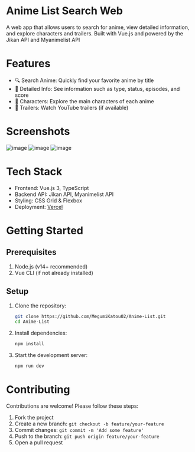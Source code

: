 # Anime List Search Web
A web app that allows users to search for anime, view detailed information, and explore characters and trailers. Built with Vue.js and powered by the Jikan API and Myanimelist API
# Features
- 🔍 Search Anime: Quickly find your favorite anime by title
- 📝 Detailed Info: See information such as type, status, episodes, and score
- 🌟 Characters: Explore the main characters of each anime
- 🎥 Trailers: Watch YouTube trailers (if available)
# Screenshots
![image](https://github.com/user-attachments/assets/8387c963-0ba7-4e1b-9a12-255c9da9405e)
![image](https://github.com/user-attachments/assets/0556922a-d31f-4c97-8853-b7166197a18f)
![image](https://github.com/user-attachments/assets/62d442e8-77e9-4b4b-b285-2264173ef303)
# Tech Stack
- Frontend: Vue.js 3, TypeScript
- Backend API: Jikan API, Myanimelist API
- Styling: CSS Grid & Flexbox
- Deployment: [Vercel](https://vercel.com/home)
# Getting Started
## Prerequisites
1. Node.js (v14+ recommended)
2. Vue CLI (if not already installed)
## Setup
1. Clone the repository:
   ```bash
   git clone https://github.com/MegumiKatou02/Anime-List.git
   cd Anime-List
   ```
2. Install dependencies:
   ```bash
   npm install
   ```
3. Start the development server:
   ```bash
   npm run dev
   ```
# Contributing
Contributions are welcome! Please follow these steps:
1. Fork the project
2. Create a new branch: `git checkout -b feature/your-feature`
3. Commit changes: `git commit -m 'Add some feature'`
4. Push to the branch: `git push origin feature/your-feature`
5. Open a pull request
